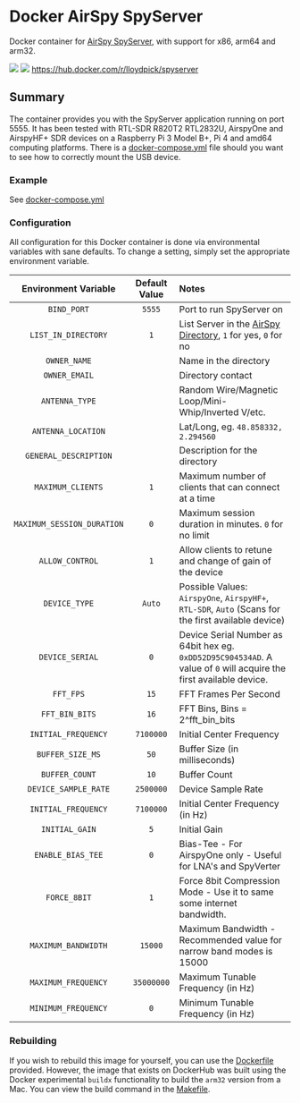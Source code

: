 # Docker AirSpy SpyServer

Docker container for [AirSpy SpyServer](https://airspy.com/download), with support for x86, arm64 and arm32.

[![](https://images.microbadger.com/badges/version/lloydpick/spyserver.svg)](https://microbadger.com/images/lloydpick/spyserver "Get your own version badge on microbadger.com") [![](https://images.microbadger.com/badges/image/lloydpick/spyserver.svg)](https://microbadger.com/images/lloydpick/spyserver "Get your own image badge on microbadger.com") https://hub.docker.com/r/lloydpick/spyserver

## Summary

The container provides you with the SpyServer application running on port 5555. It has been tested with RTL-SDR R820T2 RTL2832U, AirspyOne and AirspyHF+ SDR devices on a Raspberry Pi 3 Model B+, Pi 4 and amd64 computing platforms. There is a [docker-compose.yml](https://github.com/lloydpick/docker-spyserver/blob/master/docker-compose.yml) file should you want to see how to correctly mount the USB device.

### Example

See [docker-compose.yml](https://github.com/lloydpick/docker-spyserver/blob/master/docker-compose.yml)

### Configuration

All configuration for this Docker container is done via environmental variables with sane defaults. To change a setting, simply set the appropriate environment variable.

| Environment Variable     | Default Value | Notes |
|:------------------------:|:-------------:|:------|
|`BIND_PORT`               |`5555`         |Port to run SpyServer on|
|`LIST_IN_DIRECTORY`       |`1`            |List Server in the [AirSpy Directory](https://airspy.com/directory/), `1` for yes, `0` for no|
|`OWNER_NAME`              |               |Name in the directory|
|`OWNER_EMAIL`             |               |Directory contact|
|`ANTENNA_TYPE`            |               |Random Wire/Magnetic Loop/Mini-Whip/Inverted V/etc.|
|`ANTENNA_LOCATION`        |               |Lat/Long, eg. `48.858332, 2.294560`|
|`GENERAL_DESCRIPTION`     |               |Description for the directory|
|`MAXIMUM_CLIENTS`         |`1`            |Maximum number of clients that can connect at a time|
|`MAXIMUM_SESSION_DURATION`|`0`            |Maximum session duration in minutes. `0` for no limit|
|`ALLOW_CONTROL`           |`1`            |Allow clients to retune and change of gain of the device|
|`DEVICE_TYPE`             |`Auto`         |Possible Values: `AirspyOne`, `AirspyHF+`, `RTL-SDR`, `Auto` (Scans for the first available device)|
|`DEVICE_SERIAL`           |`0`            |Device Serial Number as 64bit hex eg. `0xDD52D95C904534AD`. A value of `0` will acquire the first available device.|
|`FFT_FPS`                 |`15`           |FFT Frames Per Second|
|`FFT_BIN_BITS`            |`16`           |FFT Bins, Bins = 2^fft_bin_bits|
|`INITIAL_FREQUENCY`       |`7100000`      |Initial Center Frequency|
|`BUFFER_SIZE_MS`          |`50`           |Buffer Size (in milliseconds)|
|`BUFFER_COUNT`            |`10`           |Buffer Count|
|`DEVICE_SAMPLE_RATE`      |`2500000`      |Device Sample Rate|
|`INITIAL_FREQUENCY`       |`7100000`      |Initial Center Frequency (in Hz)|
|`INITIAL_GAIN`            |`5`            |Initial Gain|
|`ENABLE_BIAS_TEE`         |`0`            |Bias-Tee - For AirspyOne only - Useful for LNA's and SpyVerter|
|`FORCE_8BIT`              |`1`            |Force 8bit Compression Mode - Use it to same some internet bandwidth.|
|`MAXIMUM_BANDWIDTH`       |`15000`        |Maximum Bandwidth - Recommended value for narrow band modes is 15000|
|`MAXIMUM_FREQUENCY`       |`35000000`     |Maximum Tunable Frequency (in Hz)|
|`MINIMUM_FREQUENCY`       |`0`            |Minimum Tunable Frequency (in Hz)|

### Rebuilding

If you wish to rebuild this image for yourself, you can use the [Dockerfile](https://github.com/lloydpick/docker-spyserver/blob/master/Dockerfile) provided. However, the image that exists on DockerHub was built using the Docker experimental `buildx` functionality to build the `arm32` version from a Mac. You can view the build command in the [Makefile](https://github.com/lloydpick/docker-spyserver/blob/master/Makefile).
